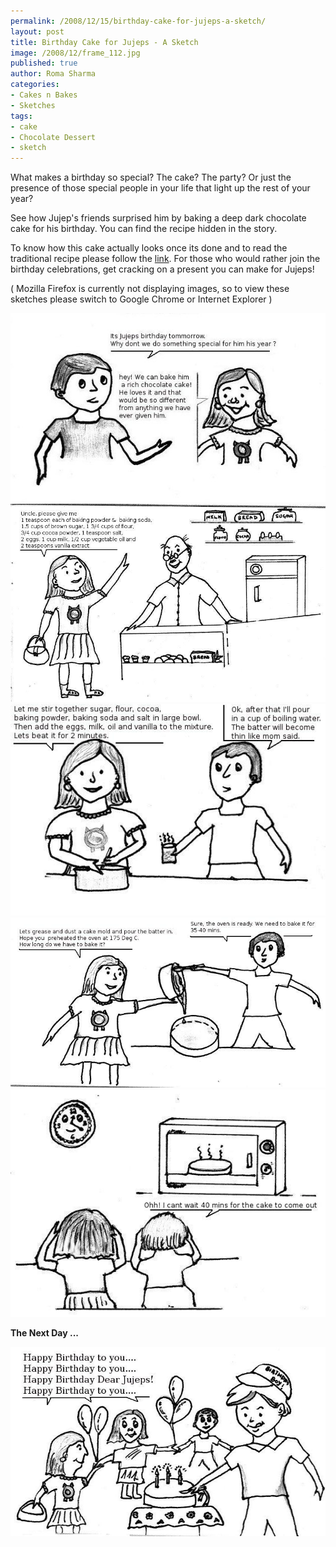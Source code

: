 ```yaml
--- 
permalink: /2008/12/15/birthday-cake-for-jujeps-a-sketch/
layout: post
title: Birthday Cake for Jujeps - A Sketch
image: /2008/12/frame_112.jpg
published: true
author: Roma Sharma
categories: 
- Cakes n Bakes
- Sketches
tags:
- cake
- Chocolate Dessert
- sketch
---
```

What makes a birthday so special? The cake? The party? Or just the presence of those special people in your life that light up the rest of your year?

See how Jujep's friends surprised him by baking a deep dark chocolate cake for his birthday. You can find the recipe hidden in the story.

To know how this cake actually looks once its done and to read the traditional recipe please follow the <a href="http://romaspacenew.wordpress.com/2008/09/21/deep-dark-chocolate-cake-bringing-in-the-century/">link</a>. For those who would rather join the birthday celebrations, get cracking on a present you can make for Jujeps!

( Mozilla Firefox is currently not displaying images, so to view these sketches please switch to Google Chrome or Internet Explorer )

<img class="alignnone size-full wp-image-962" title="frame_112" src="/2008/12/frame_112.jpg" alt="frame_112" width="510" height="302" />

<img class="alignnone size-full wp-image-951" title="frame_221" src="/2008/12/frame_221.jpg" alt="frame_221" width="510" height="317" />

<img class="alignnone size-full wp-image-943" title="fame_31" src="/2008/12/fame_31.jpg" alt="fame_31" width="510" height="339" />

<img class="alignnone size-full wp-image-944" title="frame_42" src="/2008/12/frame_42.jpg" alt="frame_42" width="510" height="272" />

<img class="alignnone size-full wp-image-952" title="frame_521" src="/2008/12/frame_521.jpg" alt="frame_521" width="510" height="364" />

<strong>The Next Day ...</strong>

<img class="alignnone size-full wp-image-946" title="frame_62" src="/2008/12/frame_62.jpg" alt="frame_62" width="509" height="303" />
